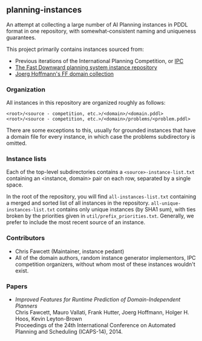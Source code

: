## planning-instances

An attempt at collecting a large number of AI Planning instances in PDDL format
in one repository, with somewhat-consistent naming and uniqueness guarantees.

This project primarily contains instances sourced from:

 * Previous iterations of the International Planning Competition, or [IPC](http://www.icaps-conference.org/index.php/Main/Competitions)
 * [The Fast Downward planning system instance repository](http://www.fast-downward.org)
 * [Joerg Hoffmann's FF domain collection](https://fai.cs.uni-saarland.de/hoffmann/ff-domains.html)

### Organization

All instances in this repository are organized roughly as follows:

    <root>/<source - competition, etc.>/<domain>/<domain.pddl>
    <root>/<source - competition, etc.>/<domain>/problems/<problem.pddl>

There are some exceptions to this, usually for grounded instances that have a domain
file for every instance, in which case the problems subdirectory is omitted.

### Instance lists

Each of the top-level subdirectories contains a `<source>-instance-list.txt` containing
an <instance, domain> pair on each row, separated by a single space.

In the root of the repository, you will find `all-instances-list.txt` containing a merged
and sorted list of all instances in the repository. `all-unique-instances-list.txt` contains
only unique instances \(by SHA1 sum\), with ties broken by the priorities given in `util/prefix_priorities.txt`.
Generally, we prefer to include the most recent source of an instance.

### Contributors

 * Chris Fawcett \(Maintainer, instance pedant\)
 * All of the domain authors, random instance generator implementors, IPC competition organizers, without whom most of these instances wouldn't exist.

### Papers

 * *Improved Features for Runtime Prediction of Domain-Independent Planners*  
   Chris Fawcett, Mauro Vallati, Frank Hutter, Joerg Hoffmann, Holger H. Hoos, Kevin Leyton-Brown  
   Proceedings of the 24th International Conference on Automated Planning and Scheduling \(ICAPS-14\), 2014.

